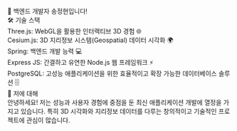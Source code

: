 👋 백엔드 개발자 송정현입니다!<br/>
🛠 기술 스택<br/>
Three.js: WebGL을 활용한 인터랙티브 3D 경험 🌐<br/>
Cesium.js: 3D 지리정보 시스템(Geospatial) 데이터 시각화 🌍<br/>
Spring: 백엔드 개발 능력 💻<br/>
Express JS: 간결하고 유연한 Node.js 웹 프레임워크 ⚡<br/>
PostgreSQL: 고성능 애플리케이션을 위한 효율적이고 확장 가능한 데이터베이스 솔루션 🗄️<br/>
🌟 저에 대해<br/>
안녕하세요! 저는 성능과 사용자 경험에 중점을 둔 최신 애플리케이션 개발에 열정을 가지고 있습니다. 특히 3D 시각화와 지리정보 데이터를 다루는 창의적이고 기술적인 프로젝트에 관심이 많습니다.
